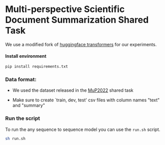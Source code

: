 # Multi-perspective Scientific Document Summarization Shared Task


We use a modified fork of [huggingface transformers](https://github.com/huggingface/transformers) for our experiments.

#### Install environment

```sh
pip install requirements.txt
```

### Data format:

* We used the dataset released in the [MuP2022](https://github.com/allenai/mup) shared task

* Make sure to create `train, dev, test' csv files with column names "text" and "summary"


### Run the script

To run the any sequence to sequence model you can use the `run.sh` script.

```sh
sh run.sh
```
